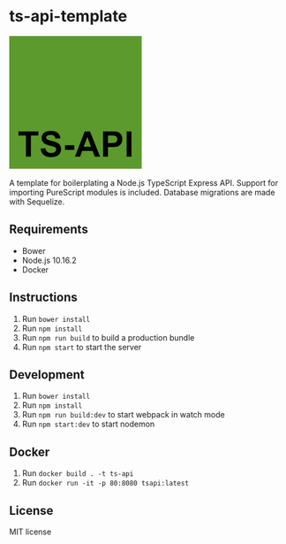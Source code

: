 # ts-api-template

![](assets/img/ts-api-1x.png)

A template for boilerplating a Node.js TypeScript Express API. Support for importing PureScript modules is included. Database migrations are made with Sequelize.

## Requirements

- Bower
- Node.js 10.16.2
- Docker

## Instructions

1. Run `bower install`
2. Run `npm install`
3. Run `npm run build` to build a production bundle
4. Run `npm start` to start the server

## Development

1. Run `bower install`
2. Run `npm install`
3. Run `npm run build:dev` to start webpack in watch mode
4. Run `npm start:dev` to start nodemon

## Docker

1. Run `docker build . -t ts-api`
2. Run `docker run -it -p 80:8080 tsapi:latest`

## License

MIT license
